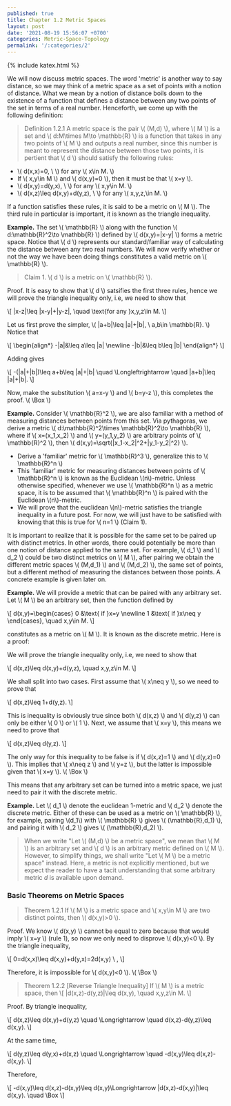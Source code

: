 ```yaml
---
published: true
title: Chapter 1.2 Metric Spaces
layout: post
date: '2021-08-19 15:56:07 +0700'
categories: Metric-Space-Topology
permalink: '/:categories/2'
---
```

{% include katex.html %}

We will now discuss metric spaces. The word 'metric' is another way to say distance, so we may think of a metric space as a set of points with a notion of distance. What we mean by a notion of distance boils down to the existence of a function that defines a distance between any two points of the set in terms of a real number. Henceforth, we come up with the following definition:

> Definition 1.2.1 A metric space is the pair \\( (M,d) \\), where \\( M \\) is a set and \\( d:M\times M\to \mathbb{R} \\) is a function that takes in any two points of \\( M \\) and outputs a real number, since this number is meant to represent the distance between those two points, it is pertient that \\( d \\) should satisfy the following rules:
- \\( d(x,x)=0, \ \\) for any \\( x\in M. \\) 
- If \\( x,y\in M \\) and \\( d(x,y)=0 \\), then it must be that \\( x=y \\).
- \\( d(x,y)=d(y,x), \ \\) for any \\( x,y\in M. \\)
- \\( d(x,z)\leq d(x,y)+d(y,z), \ \\) for any \\( x,y,z,\in M. \\) 

If a function satisfies these rules, it is said to be a metric on \\( M \\). The third rule in particular is important, it is known as the triangle inequality.

**Example.** The set \\( \mathbb{R} \\) along with the function \\( d:\mathbb{R}^2\to \mathbb{R} \\) defined by \\( d(x,y)=\|x-y\| \\) forms a metric space. Notice that \\( d \\) represents our standard/familiar way of calculating the distance between any two real numbers. We will now verify whether or not the way we have been doing things constitutes a valid metric on \\( \mathbb{R} \\).

> Claim 1. \\( d \\) is a metric on \\( \mathbb{R} \\).

Proof. It is easy to show that \\( d \\) satsifies the first three rules, hence we will prove the triangle inequality only, i.e, we need to show that

\\[ \|x-z\|\leq \|x-y\|+\|y-z\|, \quad \text{for any }x,y,z\in M. \\]

Let us first prove the simpler, \\( \|a+b\|\leq \|a\|+\|b\|, \ a,b\in \mathbb{R}. \\) Notice that

\\[ \begin{align\*} -\|a\|&\leq a\leq \|a\| \newline -\|b\|&\leq b\leq \|b\| \end{align*} \\]

Adding gives

\\[ -(\|a\|+\|b\|)\leq a+b\leq \|a\|+\|b\| \quad \Longleftrightarrow \quad \|a+b\|\leq \|a\|+\|b\|. \\]

Now, make the substitution \\( a=x-y \\) and \\( b=y-z \\), this completes the proof. \\( \Box \\)

**Example.** Consider \\( \mathbb{R}^2 \\), we are also familiar with a method of measuring distances between points from this set. Via pythagoras, we derive a metric \\( d:\mathbb{R}^2\times \mathbb{R}^2\to \mathbb{R} \\), where if \\( x=(x_1,x_2) \\) and \\( y=(y_1,y_2) \\) are arbitrary points of \\( \mathbb{R}^2 \\), then \\( d(x,y)=\sqrt{\|x_1-x_2\|^2+\|y_1-y_2\|^2} \\).

- Derive a 'familiar' metric for \\( \mathbb{R}^3 \\), generalize this to \\( \mathbb{R}^n \\)
- This 'familiar' metric for measuring distances between points of \\( \mathbb{R}^n \\) is known as the Euclidean \\(n\\)-metric. Unless otherwise specified, whenever we use \\( \mathbb{R}^n \\) as a metric space, it is to be assumed that \\( \mathbb{R}^n \\) is paired with the Euclidean \\(n\\)-metric.
- We will prove that the euclidean \\(n\\)-metric satisfies the triangle inequality in a future post. For now, we will just have to be satisfied with knowing that this is true for \\( n=1 \\) (Claim 1). 

It is important to realize that it is possible for the same set to be paired up with distinct metrics. In other words, there could potentially be more than one notion of distance applied to the same set. For example, \\( d_1 \\) and \\( d_2 \\) could be two distinct metrics on \\( M \\), after pairing we obtain the different metric spaces \\( (M,d_1) \\) and \\( (M,d_2) \\), the same set of points, but a different method of measuring the distances between those points. A concrete example is given later on.

**Example.** We will provide a metric that can be paired with any arbitrary set. Let \\( M \\) be an arbitrary set, then the function defined by

\\[ d(x,y)=\begin{cases} 0 &\text{ if }x=y \newline 1 &\text{ if }x\neq y \end{cases}, \quad x,y\in M. \\]

constitutes as a metric on \\( M \\). It is known as the discrete metric. Here is a proof:

We will prove the triangle inequality only, i.e, we need to show that

\\[ d(x,z)\leq d(x,y)+d(y,z), \quad x,y,z\in M. \\]

We shall split into two cases. First assume that \\( x\neq y \\), so we need to prove that

\\[ d(x,z)\leq 1+d(y,z). \\]

This is inequality is obviously true since both \\( d(x,z) \\) and \\( d(y,z) \\) can only be either \\( 0 \\) or \\( 1 \\). Next, we assume that \\( x=y \\), this means we need to prove that

\\[ d(x,z)\leq d(y,z). \\]

The only way for this inequality to be false is if \\( d(x,z)=1 \\) and \\( d(y,z)=0 \\). This implies that \\( x\neq z \\) and \\( y=z \\), but the latter is impossible given that \\( x=y \\). \\( \Box \\)

This means that any arbitrary set can be turned into a metric space, we just need to pair it with the discrete metric. 

**Example.** Let \\( d_1 \\) denote the euclidean 1-metric and \\( d_2 \\) denote the discrete metric. Either of these can be used as a metric on \\( \mathbb{R} \\), for example, pairing \\(d_1\\) with \\( \mathbb{R} \\) gives \\( (\mathbb{R},d_1) \\), and pairing it with \\( d_2 \\) gives \\( (\mathbb{R},d_2) \\).

> When we write "Let \\( (M,d) \\) be a metric space", we mean that \\( M \\) is an arbitrary set and \\( d \\) is an arbitrary metric defined on \\( M \\). However, to simplify things, we shall write "Let \\( M \\) be a metric space" instead. Here, a metric is not explicitly mentioned, but we expect the reader to have a tacit understanding that some arbitrary metric $d$ is available upon demand.

### Basic Theorems on Metric Spaces

> Theorem 1.2.1 If \\( M \\) is a metric space and \\( x,y\in M \\) are two distinct points, then \\( d(x,y)>0 \\).

Proof. We know \\( d(x,y) \\) cannot be equal to zero because that would imply \\( x=y \\) (rule 1), so now we only need to disprove \\( d(x,y)<0 \\). By the triangle inequality,

\\[ 0=d(x,x)\leq d(x,y)+d(y,x)=2d(x,y) \ , \\]

Therefore, it is impossible for \\( d(x,y)<0 \\). \\( \Box \\)

> Theorem 1.2.2 [Reverse Triangle Inequality] If \\( M \\) is a metric space, then 
\\[ \|d(x,z)-d(y,z)\|\leq d(x,y), \quad x,y,z\in M. \\]

Proof. By triangle inequality, 

\\[ d(x,z)\leq d(x,y)+d(y,z) \quad \Longrightarrow \quad d(x,z)-d(y,z)\leq d(x,y). \\]

At the same time,

\\[ d(y,z)\leq d(y,x)+d(x,z) \quad \Longrightarrow \quad -d(x,y)\leq d(x,z)-d(x,y). \\]

Therefore,

\\[ -d(x,y)\leq d(x,z)-d(x,y)\leq d(x,y)\Longrightarrow \|d(x,z)-d(x,y)\|\leq d(x,y). \quad \Box \\]











